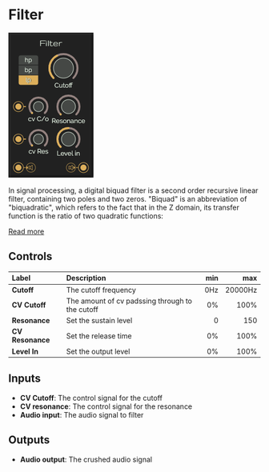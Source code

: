 # Filter

![Filter](../images/filter.png)

In signal processing, a digital biquad filter is a second order recursive linear filter, containing two poles and two zeros. "Biquad" is an abbreviation of "biquadratic", which refers to the fact that in the Z domain, its transfer function is the ratio of two quadratic functions:

[Read more](https://en.wikipedia.org/wiki/Digital_biquad_filter)

## Controls

| Label | Description | min | max |
| :--- | :--- | ---: | ---: |
| **Cutoff** | The cutoff frequency | 0Hz | 20000Hz |
| **CV Cutoff** | The amount of cv padssing through to the cutoff | 0% | 100% |
| **Resonance** | Set the sustain level | 0 | 150 |
| **CV Resonance** | Set the release time | 0% | 100% |
| **Level In** | Set the output level | 0% | 100% |

## Inputs

* **CV Cutoff**: The control signal for the cutoff
* **CV resonance**: The control signal for the resonance
* **Audio input**: The audio signal to filter

## Outputs

* **Audio output**: The crushed audio signal